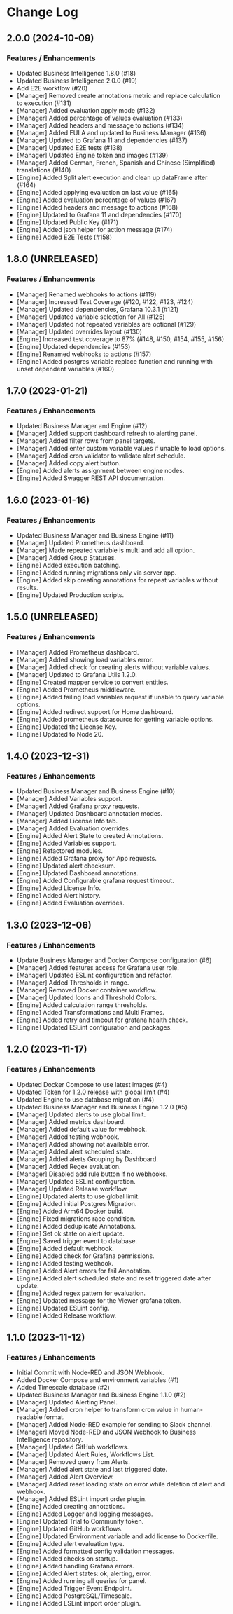 # Change Log

## 2.0.0 (2024-10-09)

### Features / Enhancements

- Updated Business Intelligence 1.8.0 (#18)
- Updated Business Intelligence 2.0.0 (#19)
- Add E2E workflow (#20)
- [Manager] Removed create annotations metric and replace calculation to execution (#131)
- [Manager] Added evaluation apply mode (#132)
- [Manager] Added percentage of values evaluation (#133)
- [Manager] Added headers and message to actions (#134)
- [Manager] Added EULA and updated to Business Manager (#136)
- [Manager] Updated to Grafana 11 and dependencies (#137)
- [Manager] Updated E2E tests (#138)
- [Manager] Updated Engine token and images (#139)
- [Manager] Added German, French, Spanish and Chinese (Simplified) translations (#140)
- [Engine] Added Split alert execution and clean up dataFrame after (#164)
- [Engine] Added applying evaluation on last value (#165)
- [Engine] Added evaluation percentage of values (#167)
- [Engine] Added headers and message to actions (#168)
- [Engine] Updated to Grafana 11 and dependencies (#170)
- [Engine] Updated Public Key (#171)
- [Engine] Added json helper for action message (#174)
- [Engine] Added E2E Tests (#158)

## 1.8.0 (UNRELEASED)

### Features / Enhancements

- [Manager] Renamed webhooks to actions (#119)
- [Manager] Increased Test Coverage (#120, #122, #123, #124)
- [Manager] Updated dependencies, Grafana 10.3.1 (#121)
- [Manager] Updated variable selection for All (#125)
- [Manager] Updated not repeated variables are optional (#129)
- [Manager] Updated overrides layout (#130)
- [Engine] Increased test coverage to 87% (#148, #150, #154, #155, #156)
- [Engine] Updated dependencies (#153)
- [Engine] Renamed webhooks to actions (#157)
- [Engine] Added postgres variable replace function and running with unset dependent variables (#160)

## 1.7.0 (2023-01-21)

### Features / Enhancements

- Updated Business Manager and Engine (#12)
- [Manager] Added support dashboard refresh to alerting panel.
- [Manager] Added filter rows from panel targets.
- [Manager] Added enter custom variable values if unable to load options.
- [Manager] Added cron validator to validate alert schedule.
- [Manager] Added copy alert button.
- [Engine] Added alerts assignment between engine nodes.
- [Engine] Added Swagger REST API documentation.

## 1.6.0 (2023-01-16)

### Features / Enhancements

- Updated Business Manager and Business Engine (#11)
- [Manager] Updated Prometheus dashboard.
- [Manager] Made repeated variable is multi and add all option.
- [Manager] Added Group Statuses.
- [Engine] Added execution batching.
- [Engine] Added running migrations only via server app.
- [Engine] Added skip creating annotations for repeat variables without results.
- [Engine] Updated Production scripts.

## 1.5.0 (UNRELEASED)

### Features / Enhancements

- [Manager] Added Prometheus dashboard.
- [Manager] Added showing load variables error.
- [Manager] Added check for creating alerts without variable values.
- [Manager] Updated to Grafana Utils 1.2.0.
- [Engine] Created mapper service to convert entities.
- [Engine] Added Prometheus middleware.
- [Engine] Added failing load variables request if unable to query variable options.
- [Engine] Added redirect support for Home dashboard.
- [Engine] Added prometheus datasource for getting variable options.
- [Engine] Updated the License Key.
- [Engine] Updated to Node 20.

## 1.4.0 (2023-12-31)

### Features / Enhancements

- Updated Business Manager and Business Engine (#10)
- [Manager] Added Variables support.
- [Manager] Added Grafana proxy requests.
- [Manager] Updated Dashboard annotation modes.
- [Manager] Added License Info tab.
- [Manager] Added Evaluation overrides.
- [Engine] Added Alert State to created Annotations.
- [Engine] Added Variables support.
- [Engine] Refactored modules.
- [Engine] Added Grafana proxy for App requests.
- [Engine] Updated alert checksum.
- [Engine] Updated Dashboard annotations.
- [Engine] Added Configurable grafana request timeout.
- [Engine] Added License Info.
- [Engine] Added Alert history.
- [Engine] Added Evaluation overrides.

## 1.3.0 (2023-12-06)

### Features / Enhancements

- Update Business Manager and Docker Compose configuration (#6)
- [Manager] Added features access for Grafana user role.
- [Manager] Updated ESLint configuration and refactor.
- [Manager] Added Thresholds in range.
- [Manager] Removed Docker container workflow.
- [Manager] Updated Icons and Threshold Colors.
- [Engine] Added calculation range thresholds.
- [Engine] Added Transformations and Multi Frames.
- [Engine] Added retry and timeout for grafana health check.
- [Engine] Updated ESLint configuration and packages.

## 1.2.0 (2023-11-17)

### Features / Enhancements

- Updated Docker Compose to use latest images (#4)
- Updated Token for 1.2.0 release with global limit (#4)
- Updated Engine to use database migration (#4)
- Updated Business Manager and Business Engine 1.2.0 (#5)
- [Manager] Updated alerts to use global limit.
- [Manager] Added metrics dashboard.
- [Manager] Added default value for webhook.
- [Manager] Added testing webhook.
- [Manager] Added showing not available error.
- [Manager] Added alert scheduled state.
- [Manager] Added alerts Grouping by Dashboard.
- [Manager] Added Regex evaluation.
- [Manager] Disabled add rule button if no webhooks.
- [Manager] Updated ESLint configuration.
- [Manager] Updated Release workflow.
- [Engine] Updated alerts to use global limit.
- [Engine] Added initial Postgres Migration.
- [Engine] Added Arm64 Docker build.
- [Engine] Fixed migrations race condition.
- [Engine] Added deduplicate Annotations.
- [Engine] Set ok state on alert update.
- [Engine] Saved trigger event to database.
- [Engine] Added default webhook.
- [Engine] Added check for Grafana permissions.
- [Engine] Added testing webhook.
- [Engine] Added Alert errors for fail Annotation.
- [Engine] Added alert scheduled state and reset triggered date after update.
- [Engine] Added regex pattern for evaluation.
- [Engine] Updated message for the Viewer grafana token.
- [Engine] Updated ESLint config.
- [Engine] Added Release workflow.

## 1.1.0 (2023-11-12)

### Features / Enhancements

- Initial Commit with Node-RED and JSON Webhook.
- Added Docker Compose and environment variables (#1)
- Added Timescale database (#2)
- Updated Business Manager and Business Engine 1.1.0 (#2)
- [Manager] Updated Alerting Panel.
- [Manager] Added cron helper to transform cron value in human-readable format.
- [Manager] Added Node-RED example for sending to Slack channel.
- [Manager] Moved Node-RED and JSON Webhook to Business Intelligence repository.
- [Manager] Updated GitHub workflows.
- [Manager] Updated Alert Rules, Workflows List.
- [Manager] Removed query from Alerts.
- [Manager] Added alert state and last triggered date.
- [Manager] Added Alert Overview.
- [Manager] Added reset loading state on error while deletion of alert and webhook.
- [Manager] Added ESLint import order plugin.
- [Engine] Added creating annotations.
- [Engine] Added Logger and logging messages.
- [Engine] Updated Trial to Community token.
- [Engine] Updated GitHub workflows.
- [Engine] Updated Environment variable and add license to Dockerfile.
- [Engine] Added alert evaluation type.
- [Engine] Added formatted config validation messages.
- [Engine] Added checks on startup.
- [Engine] Added handling Grafana errors.
- [Engine] Added Alert states: ok, alerting, error.
- [Engine] Added running all queries for panel.
- [Engine] Added Trigger Event Endpoint.
- [Engine] Added PostgreSQL/Timescale.
- [Engine] Added ESLint import order plugin.
